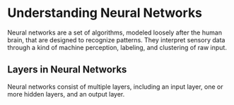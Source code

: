 # Understanding Neural Networks

Neural networks are a set of algorithms, modeled loosely after the human brain, that are designed to recognize patterns. They interpret sensory data through a kind of machine perception, labeling, and clustering of raw input.

## Layers in Neural Networks

Neural networks consist of multiple layers, including an input layer, one or more hidden layers, and an output layer.
